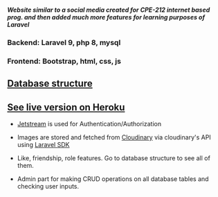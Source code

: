 

<h5>Website similar to a social media created for CPE-212 internet based prog. and then added much more features for learning purposes of Laravel</h5>

<h3>  Backend: Laravel 9, php 8, mysql</h3>

<h3> Frontend: Bootstrap, html, css, js </h3>

 [<h2>Database structure</h2>](https://github.com/hamza-aloglu/Laravel9-SocialMedia/tree/master/database)
 
 [<h2>See live version on Heroku</h2>](https://social-media-000.herokuapp.com/) 




- [Jetstream](https://jetstream.laravel.com/) is used for Authentication/Authorization

- Images are stored and fetched from [Cloudinary](https://cloudinary.com/) via cloudinary's API using [Laravel SDK](https://github.com/cloudinary-labs/cloudinary-laravel)

- Like, friendship, role features. Go to database structure to see all of them.

- Admin part for making CRUD operations on all database tables and checking user inputs.
